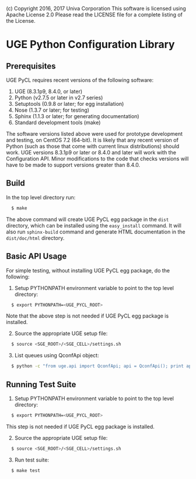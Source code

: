 (c) Copyright 2016, 2017 Univa Corporation
This software is licensed using Apache License 2.0 
Please read the LICENSE file for a complete listing of the License.


# UGE Python Configuration Library

## Prerequisites

UGE PyCL requires recent versions of the following software:

1. UGE (8.3.1p9, 8.4.0, or later)
2. Python (v2.7.5 or later in v2.7 series)
3. Setuptools (0.9.8 or later; for egg installation)
4. Nose (1.3.7 or later; for testing)
5. Sphinx (1.1.3 or later; for generating documentation)
6. Standard development tools (make)

The software versions listed above were used for prototype development and
testing, on CentOS 7.2 (64-bit). It is likely that any recent version of 
Python (such as those that come with current linux distributions) should work. UGE versions 8.3.1p9 or later or 8.4.0 and later will work with the Configuration API. Minor modifications to the code that checks versions will have to be made to support versions greater than 8.4.0.  

## Build

In the top level directory run:

```sh
  $ make 
```

The above command will create UGE PyCL egg package in the `dist` directory, which can be installed using the `easy_install` command. It will also run `sphinx-build` command and generate HTML documentation in the `dist/doc/html` directory.

## Basic API Usage

For simple testing, without installing UGE PyCL egg package, do the following:

1) Setup PYTHONPATH environment variable to point to the top level directory:

```sh
  $ export PYTHONPATH=<UGE_PYCL_ROOT>
```

Note that the above step is not needed if UGE PyCL egg package is installed.

2) Source the appropriate UGE setup file:

```sh
  $ source <SGE_ROOT>/<SGE_CELL>/settings.sh
```

3) List queues using QconfApi object:

```sh
  $ python -c "from uge.api import QconfApi; api = QconfApi(); print api.list_queues()"
```

## Running Test Suite

1) Setup PYTHONPATH environment variable to point to the top level directory:

```sh
  $ export PYTHONPATH=<UGE_PYCL_ROOT>
```

This step is not needed if UGE PyCL egg package is installed.

2) Source the appropriate UGE setup file:

```sh
  $ source <SGE_ROOT>/<SGE_CELL>/settings.sh
```

3) Run test suite:

```sh
  $ make test 
```

